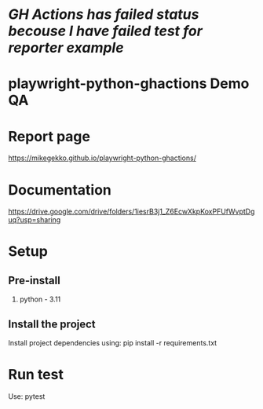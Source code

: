 # ***GH Actions has failed status becouse I have failed test for reporter example*** 

# playwright-python-ghactions Demo QA

# Report page
https://mikegekko.github.io/playwright-python-ghactions/

# Documentation

https://drive.google.com/drive/folders/1iesrB3j1_Z6EcwXkpKoxPFUfWvptDguq?usp=sharing

# Setup

## Pre-install

1. python - 3.11
   
## Install the project

Install project dependencies using: pip install -r requirements.txt

# Run test

Use: pytest
